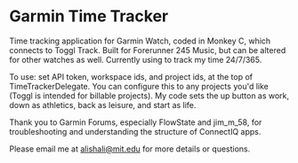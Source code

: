 # Garmin Time Tracker
Time tracking application for Garmin Watch, coded in Monkey C, which connects to Toggl Track. Built for Forerunner 245 Music, but can be altered for other watches as well. Currently using to track my time 24/7/365. 

To use: set API token, workspace ids, and project ids, at the top of TimeTrackerDelegate. You can configure this to any projects you'd like (Toggl is intended for billable projects). My code sets the up button as work, down as athletics, back as leisure, and start as life. 

Thank you to Garmin Forums, especially FlowState and jim_m_58, for troubleshooting and understanding the structure of ConnectIQ apps.

Please email me at alishali@mit.edu for more details or questions.
